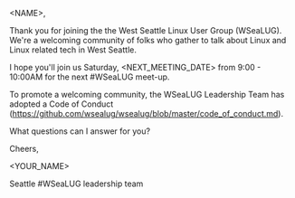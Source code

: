 \<NAME>,

Thank you for joining the the West Seattle Linux User Group (WSeaLUG). We're a welcoming community of folks who gather to talk about Linux and Linux related tech in West Seattle.

I hope you'll join us Saturday, <NEXT_MEETING_DATE> from 9:00 - 10:00AM for the next #WSeaLUG meet-up.

To promote a welcoming community, the WSeaLUG Leadership Team has adopted a
Code of Conduct (https://github.com/wsealug/wsealug/blob/master/code_of_conduct.md).

What questions can I answer for you?

Cheers,

<YOUR_NAME>

Seattle #WSeaLUG leadership team
